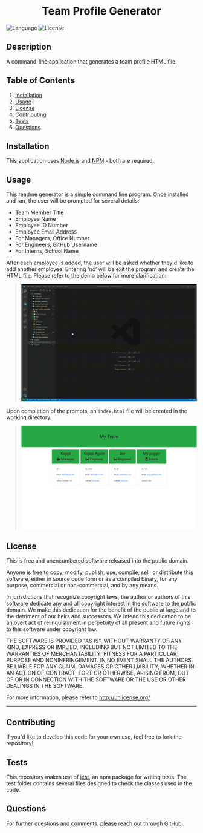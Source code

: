 <h1 align="center"><strong>Team Profile Generator</strong></h1>

![Language](https://img.shields.io/github/languages/top/kkolyvek/team-profile-generator) ![License](https://img.shields.io/badge/License-Unlicensed-blue.svg)

## Description

A command-line application that generates a team profile HTML file.

## Table of Contents

1. [Installation](#installation)
2. [Usage](#usage)
3. [License](#license)
4. [Contributing](#contributing)
5. [Tests](#tests)
6. [Questions](#questions)

## Installation

This application uses [Node.js](https://nodejs.org/en/) and [NPM](https://www.npmjs.com/) - both are required.

## Usage

This readme generator is a simple command line program. Once installed and ran, the user will be prompted for several details:

- Team Member Title
- Employee Name
- Employee ID Number
- Employee Email Address
- For Managers, Office Number
- For Engineers, GitHub Username
- For Interns, School Name

After each employee is added, the user will be asked whether they'd like to add another employee. Entering 'no' will be exit the program and create the HTML file. Please refer to the demo below for more clarification:

> ![Demo Video](./resources/images/readme-video.gif)

Upon completion of the prompts, an `index.html` file will be created in the working directory.

> ![Site Preview](./resources/images/site-preview.png)

## License

This is free and unencumbered software released into the public domain.

Anyone is free to copy, modify, publish, use, compile, sell, or
distribute this software, either in source code form or as a compiled
binary, for any purpose, commercial or non-commercial, and by any
means.

In jurisdictions that recognize copyright laws, the author or authors
of this software dedicate any and all copyright interest in the
software to the public domain. We make this dedication for the benefit
of the public at large and to the detriment of our heirs and
successors. We intend this dedication to be an overt act of
relinquishment in perpetuity of all present and future rights to this
software under copyright law.

THE SOFTWARE IS PROVIDED "AS IS", WITHOUT WARRANTY OF ANY KIND,
EXPRESS OR IMPLIED, INCLUDING BUT NOT LIMITED TO THE WARRANTIES OF
MERCHANTABILITY, FITNESS FOR A PARTICULAR PURPOSE AND NONINFRINGEMENT.
IN NO EVENT SHALL THE AUTHORS BE LIABLE FOR ANY CLAIM, DAMAGES OR
OTHER LIABILITY, WHETHER IN AN ACTION OF CONTRACT, TORT OR OTHERWISE,
ARISING FROM, OUT OF OR IN CONNECTION WITH THE SOFTWARE OR THE USE OR
OTHER DEALINGS IN THE SOFTWARE.

For more information, please refer to <http://unlicense.org/>

---

## Contributing

If you'd like to develop this code for your own use, feel free to fork the repository!

## Tests

This repository makes use of [jest](https://jestjs.io/), an npm package for writing tests. The test folder contains several files designed to check the classes used in the code.

## Questions

For further questions and comments, please reach out through [GitHub](https://github.com/kkolyvek).

